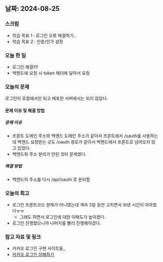 ## 날짜: 2024-08-25

### 스크럼
- 학습 목표 1 : 로그인 오류 해결하기..
- 학습 목표 2 : 인증/인가 설정

### 오늘 한 일
- 로그인 해결!!!!
- 백엔드에 요청 시 token 헤더에 달아서 요청
    
### 오늘의 문제
로그인이 로컬에서만 되고 배포한 서버에서는 되지 않았다.

#### 문제 이유 및 해결 방법

##### 문제 이유
* 프론트 도메인 주소와 백엔드 도메인 주소가 같아서 프론트에서 /oauth를 사용하는데 백엔드 요청받는 곳도 /oauth 경로가 같아서 백엔드에서 프론트로 넘어오지 않고 있었다.
* 백엔드와 주소 분리가 안된 것이 문제였다.


##### 해결 방법
* 백엔드의 주소를 다시 /api/oauth 로 분리함

### 오늘의 회고
- 로그인 프론트코드 문제가 아니였는데 계속 3일 동안 고치면서 보낸 시간이 아까웠다ㅠㅠ
  * 그래도 하면서 로그인에 대한 이해도가 높아졌다.
- 로그인 진행했으니까 나머지를 빨리 진행해야겠다.

### 참고 자료 및 링크
- 카카오 로그인 구현 사이트들,,
- [카카오 로그인 이해하기](https://developers.kakao.com/docs/latest/ko/kakaologin/common)
